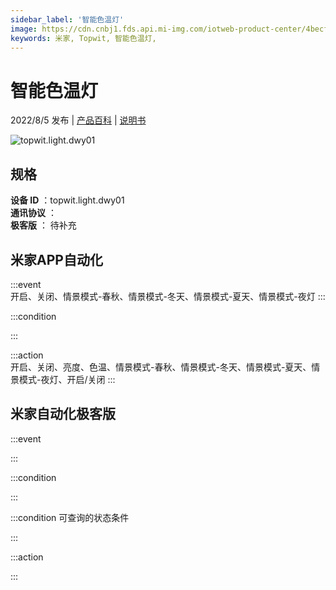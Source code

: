 ```yaml
---
sidebar_label: '智能色温灯'
image: https://cdn.cnbj1.fds.api.mi-img.com/iotweb-product-center/4becf758dc47119ccc0ba2116e447df9_1659059263791.png?GalaxyAccessKeyId=AKVGLQWBOVIRQ3XLEW&Expires=9223372036854775807&Signature=Iqr22QB2SWg+BqxvnZoqYTAori0=
keywords: 米家, Topwit, 智能色温灯, 
---
```

# 智能色温灯

2022/8/5 发布 | [产品百科](https://home.mi.com/webapp/content/baike/product/index.html?model=topwit.light.dwy01/) | [说明书](https://home.mi.com/views/introduction.html?model=topwit.light.dwy01&region=cn)

![topwit.light.dwy01](https://cdn.cnbj1.fds.api.mi-img.com/iotweb-product-center/4becf758dc47119ccc0ba2116e447df9_1659059263791.png?GalaxyAccessKeyId=AKVGLQWBOVIRQ3XLEW&Expires=9223372036854775807&Signature=Iqr22QB2SWg+BqxvnZoqYTAori0=)

## 规格  
> 
**设备 ID** ：topwit.light.dwy01  
**通讯协议** ：  
**极客版**  ： 待补充 


## 米家APP自动化  

:::event  
开启、关闭、情景模式-春秋、情景模式-冬天、情景模式-夏天、情景模式-夜灯
:::

:::condition  

:::

:::action   
开启、关闭、亮度、色温、情景模式-春秋、情景模式-冬天、情景模式-夏天、情景模式-夜灯、开启/关闭
:::

## 米家自动化极客版  

:::event  

:::

:::condition  

:::

:::condition 可查询的状态条件  

:::

:::action  

:::

        
